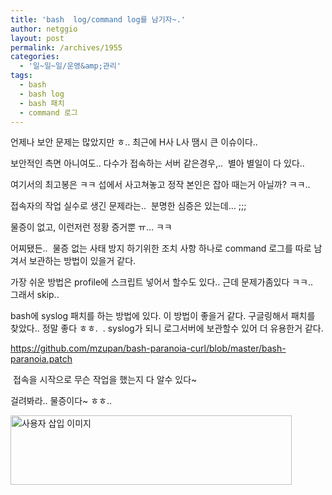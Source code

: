 ```yaml
---
title: 'bash  log/command log를 남기자~.'
author: netggio
layout: post
permalink: /archives/1955
categories:
  - '일~일~일/운영&amp;관리'
tags:
  - bash
  - bash log
  - bash 패치
  - command 로그
---
```

언제나 보안 문제는 많았지만 ㅎ.. 최근에 H사 L사 땜시 큰 이슈이다..  
  
보안적인 측면 아니여도.. 다수가 접속하는 서버 같은경우,..&nbsp; 별아 별일이 다 있다..&nbsp;   
  
여기서의 최고봉은 ㅋㅋ 섭에서 사고쳐놓고 정작 본인은 잡아 때는거 아닐까? ㅋㅋ..  
  
접속자의 작업 실수로 생긴 문제라는.. &nbsp;분명한 심증은 있는데&#8230; ;;;  
  
물증이 없고, 이런저런 정황 증거뿐 ㅠ&#8230; ㅋㅋ  
  
어찌됐든.. &nbsp;물증 없는 사태 방지 하기위한 조치 사항 하나로 command 로그를 따로 남겨서 보관하는 방법이 있을거 같다.  
  
가장 쉬운 방법은 profile에 스크립트 넣어서 할수도 있다.. 근데 문제가좀있다 ㅋㅋ..  
그래서 skip..  
  
bash에 syslog 패치를 하는 방법에 있다. 이 방법이 좋을거 같다. 구글링해서 패치를 찾았다.. 정말 좋다 ㅎㅎ.&nbsp; . syslog가 되니 로그서버에 보관할수 있어 더 유용한거 같다.  
  
<https://github.com/mzupan/bash-paranoia-curl/blob/master/bash-paranoia.patch>  
  
&nbsp;접속을 시작으로 무슨 작업을 했는지 다 알수 있다~  
  
걸려봐라.. 물증이다~ ㅎㅎ..  
  
<img src="http://netggio.pe.kr/wp-content/uploads/1/7246702488.png" class="aligncenter" width="450" height="111" alt="사용자 삽입 이미지" />